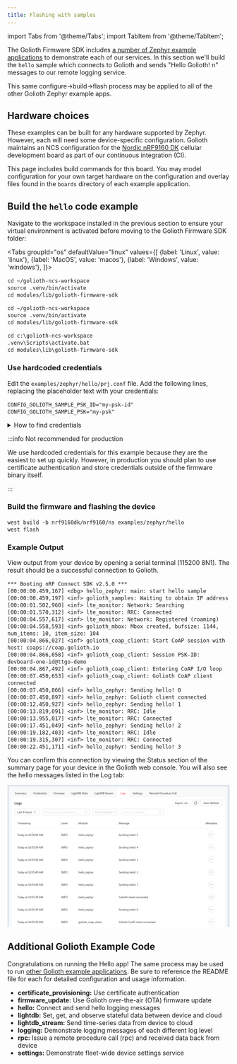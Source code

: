 ```yaml
---
title: Flashing with samples
---
```


import Tabs from '@theme/Tabs';
import TabItem from '@theme/TabItem';

The Golioth Firmware SDK includes [a number of Zephyr example
applications](https://github.com/golioth/golioth-firmware-sdk/tree/main/examples/zephyr)
to demonstrate each of our services. In this section we'll build the `hello`
sample which connects to Golioth and sends "Hello Golioth! n" messages to our
remote logging service.

This same configure&rarr;build&rarr;flash process may be applied to all of the
other Golioth Zephyr example apps.

## Hardware choices

These examples can be built for any hardware supported by Zephyr. However, each
will need some device-specific configuration. Golioth maintains an NCS
configuration for the [Nordic nRF9160
DK](https://www.nordicsemi.com/Products/Development-hardware/nrf9160-dk)
cellular development board as part of our continuous integration (CI).

This page includes build commands for this board. You may model configuration
for your own target hardware on the configuration and overlay files found in the
`boards` directory of each example application.

## Build the `hello` code example

Navigate to the workspace installed in the previous section to ensure your
virtual environment is activated before moving to the Golioth Firmware SDK
folder:

<Tabs
groupId="os"
defaultValue="linux"
values={[
{label: 'Linux', value: 'linux'},
{label: 'MacOS', value: 'macos'},
{label: 'Windows', value: 'windows'},
]}>

<TabItem value="linux">

```console
cd ~/golioth-ncs-workspace
source .venv/bin/activate
cd modules/lib/golioth-firmware-sdk
```

</TabItem>

<TabItem value="macos">

```console
cd ~/golioth-ncs-workspace
source .venv/bin/activate
cd modules/lib/golioth-firmware-sdk
```

</TabItem>

<TabItem value="windows">

```console
cd c:\golioth-ncs-workspace
.venv\Scripts\activate.bat
cd modules\lib\golioth-firmware-sdk
```

</TabItem>
</Tabs>

### Use hardcoded credentials

Edit the `examples/zephyr/hello/prj.conf` file. Add the following lines,
replacing the placeholder text with your credentials:

```config title="examples/zephyr/hello/prj.conf"
CONFIG_GOLIOTH_SAMPLE_PSK_ID="my-psk-id"
CONFIG_GOLIOTH_SAMPLE_PSK="my-psk"
```

<details>
  <summary>How to find credentials</summary>

You must set Golioth credentials for the example to authenticate with Golioth.
For these granular examples we will use hardcoded credentials.

![Golioth Console device
credentials](../../../assets/gettingstarted-console-deviceview-credentialspanel.png)

* Golioth credentials are available in the `Credentials` tab for your device
    * Open the Golioth Console
    * Select `Devices` on  the left sidebar and choose your device from the
      resulting list
    * Click on the `Credentials` tab and copy your `PSK-ID` and `PSK`
</details>


:::info Not recommended for production

We use hardcoded credentials for this example because they are the easiest to
set up quickly. However, in production you should plan to use certificate
authentication and store credentials outside of the firmware binary itself.

:::

### Build the firmware and flashing the device

```console
west build -b nrf9160dk/nrf9160/ns examples/zephyr/hello
west flash
```

### Example Output

View output from your device by opening a serial terminal (115200 8N1). The
result should be a successful connection to Golioth.

```console
*** Booting nRF Connect SDK v2.5.0 ***
[00:00:00.459,167] <dbg> hello_zephyr: main: start hello sample
[00:00:00.459,197] <inf> golioth_samples: Waiting to obtain IP address
[00:00:01.502,960] <inf> lte_monitor: Network: Searching
[00:00:01.570,312] <inf> lte_monitor: RRC: Connected
[00:00:04.557,617] <inf> lte_monitor: Network: Registered (roaming)
[00:00:04.558,593] <inf> golioth_mbox: Mbox created, bufsize: 1144, num_items: 10, item_size: 104
[00:00:04.866,027] <inf> golioth_coap_client: Start CoAP session with host: coaps://coap.golioth.io
[00:00:04.866,058] <inf> golioth_coap_client: Session PSK-ID: devboard-one-id@ttgo-demo
[00:00:04.867,492] <inf> golioth_coap_client: Entering CoAP I/O loop
[00:00:07.450,653] <inf> golioth_coap_client: Golioth CoAP client connected
[00:00:07.450,866] <inf> hello_zephyr: Sending hello! 0
[00:00:07.450,897] <inf> hello_zephyr: Golioth client connected
[00:00:12.450,927] <inf> hello_zephyr: Sending hello! 1
[00:00:13.819,091] <inf> lte_monitor: RRC: Idle
[00:00:13.955,017] <inf> lte_monitor: RRC: Connected
[00:00:17.451,049] <inf> hello_zephyr: Sending hello! 2
[00:00:19.182,403] <inf> lte_monitor: RRC: Idle
[00:00:19.315,307] <inf> lte_monitor: RRC: Connected
[00:00:22.451,171] <inf> hello_zephyr: Sending hello! 3
```

You can confirm this connection by viewing the Status section of the summary
page for your device in the Golioth web console. You will also see the hello
messages listed in the Log tab:

![Golioth web console log messages](../assets/golioth-console-hello-log-messages.png)

## Additional Golioth Example Code

Congratulations on running the Hello app! The same process may be used to run
[other Golioth example
applications](https://github.com/golioth/golioth-firmware-sdk/tree/main/examples/zephyr).
Be sure to reference the README file for each for detailed configuration and
usage information.

* **certificate_provisioning:** Use certificate authentication
* **firmware_update:** Use Golioth over-the-air (OTA) firmware update
* **hello:** Connect and send hello logging messages
* **lightdb:** Set, get, and observe stateful data between device and cloud
* **lightdb_stream:** Send time-series data from device to cloud
* **logging:** Demonstrate logging messages of each different log level
* **rpc:** Issue a remote procedure call (rpc) and received data back from device
* **settings:** Demonstrate fleet-wide device settings service

